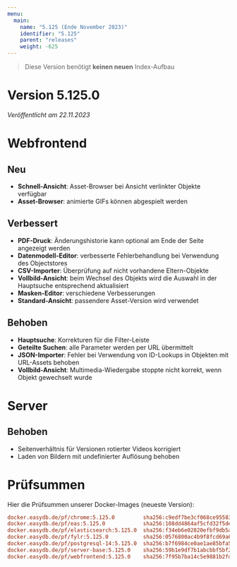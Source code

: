 ```yaml
---
menu:
  main:
    name: "5.125 (Ende November 2023)"
    identifier: "5.125"
    parent: "releases"
    weight: -625
---
```


> Diese Version benötigt **keinen neuen** Index-Aufbau


# Version 5.125.0

*Veröffentlicht am 22.11.2023*


# Webfrontend

## Neu

* **Schnell-Ansicht**: Asset-Browser bei Ansicht verlinkter Objekte verfügbar
* **Asset-Browser**: animierte GIFs können abgespielt werden

## Verbessert

* **PDF-Druck**: Änderungshistorie kann optional am Ende der Seite angezeigt werden
* **Datenmodell-Editor**: verbesserte Fehlerbehandlung bei Verwendung des Objectstores
* **CSV-Importer**: Überprüfung auf nicht vorhandene Eltern-Objekte
* **Vollbild-Ansicht**: beim Wechsel des Objekts wird die Auswahl in der Hauptsuche entsprechend aktualisiert
* **Masken-Editor**: verschiedene Verbesserungen
* **Standard-Ansicht**: passendere Asset-Version wird verwendet

## Behoben

* **Hauptsuche**: Korrekturen für die Filter-Leiste
* **Geteilte Suchen**: alle Parameter werden per URL übermittelt
* **JSON-Importer**: Fehler bei Verwendung von ID-Lookups in Objekten mit URL-Assets behoben
* **Vollbild-Ansicht**: Multimedia-Wiedergabe stoppte nicht korrekt, wenn Objekt gewechselt wurde


# Server

## Behoben

* Seitenverhältnis für Versionen rotierter Videos korrigiert
* Laden von Bildern mit undefinierter Auflösung behoben


# Prüfsummen

Hier die Prüfsummen unserer Docker-Images (neueste Version):

```ini
docker.easydb.de/pf/chrome:5.125.0         sha256:c9edf7be3cf068ce9558344ab6efdc7d9e6f65647cdfa99832b309909348c225
docker.easydb.de/pf/eas:5.125.0            sha256:108dd4864af5cfd32f5dee4ffef044f1363bd8db208a0782de7ab8e9dc4a1ce3
docker.easydb.de/pf/elasticsearch:5.125.0  sha256:f34eb6e02820efbf9db5a175d080a200a536307349f4a6a411cefcc79b7a1b08
docker.easydb.de/pf/fylr:5.125.0           sha256:0576800ac4b9f8fcd69a627d87ed34252e03ba3851e9eda24d22bf2aab158df3
docker.easydb.de/pf/postgresql-14:5.125.0  sha256:b7f6984ce0ae1ae85bfa5af2063086a4308a9ec119ddb988d646432442f31dfd
docker.easydb.de/pf/server-base:5.125.0    sha256:59b1e9df7b1abcbbf5bf2c33934c4026791c27cdfe20ec5d276e450b053cc015
docker.easydb.de/pf/webfrontend:5.125.0    sha256:7f95b7ba14c5e9881b2fd56ec630798c8de52897273ebf2feb196ff75f7f71e6
```
